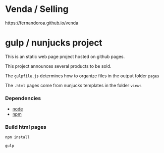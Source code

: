# Venda / Selling

https://fernandoroa.github.io/venda

# gulp / nunjucks project

This is an static web page project hosted on github pages.

This project announces several products to be sold.

The `gulpfile.js` determines how to organize files in the output folder `pages`

The `.html` pages come from nunjucks templates in the folder `views`

### Dependencies

- [node](https://nodejs.org/en/learn/getting-started/how-to-install-nodejs)
- [npm](https://radixweb.com/blog/installing-npm-and-nodejs-on-windows-and-mac)

### Build html pages

`npm install`

`gulp`
